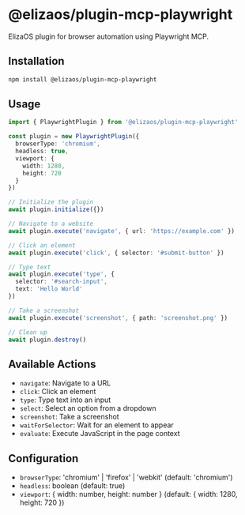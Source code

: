 # @elizaos/plugin-mcp-playwright

ElizaOS plugin for browser automation using Playwright MCP.

## Installation

```bash
npm install @elizaos/plugin-mcp-playwright
```

## Usage

```typescript
import { PlaywrightPlugin } from '@elizaos/plugin-mcp-playwright'

const plugin = new PlaywrightPlugin({
  browserType: 'chromium',
  headless: true,
  viewport: {
    width: 1280,
    height: 720
  }
})

// Initialize the plugin
await plugin.initialize({})

// Navigate to a website
await plugin.execute('navigate', { url: 'https://example.com' })

// Click an element
await plugin.execute('click', { selector: '#submit-button' })

// Type text
await plugin.execute('type', { 
  selector: '#search-input',
  text: 'Hello World'
})

// Take a screenshot
await plugin.execute('screenshot', { path: 'screenshot.png' })

// Clean up
await plugin.destroy()
```

## Available Actions

- `navigate`: Navigate to a URL
- `click`: Click an element
- `type`: Type text into an input
- `select`: Select an option from a dropdown
- `screenshot`: Take a screenshot
- `waitForSelector`: Wait for an element to appear
- `evaluate`: Execute JavaScript in the page context

## Configuration

- `browserType`: 'chromium' | 'firefox' | 'webkit' (default: 'chromium')
- `headless`: boolean (default: true)
- `viewport`: { width: number, height: number } (default: { width: 1280, height: 720 })
